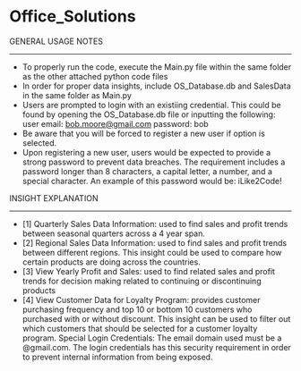 # Office_Solutions

GENERAL USAGE NOTES
- - - - - - - - - - -
- To properly run the code, execute the Main.py file within the
same folder as the other attached python code files
- In order for proper data insights, include OS_Database.db and
SalesData in the same folder as Main.py
- Users are prompted to login with an existiing credential. This 
could be found by opening the OS_Database.db file or inputting the
following:
user email: bob.moore@gmail.com 
password: bob
- Be aware that you will be forced to register a new user if
option is selected.
- Upon registering a new user, users would be expected to provide
a strong password to prevent data breaches. The requirement
includes a password longer than 8 characters, a capital letter, a
number, and a special character. An example of this password
would be: iLike2Code!

INSIGHT EXPLANATION
- - - - - - - - - - - -
- [1] Quarterly Sales Data Information: used to find sales and
profit trends between seasonal quarters across a 4 year span.
- [2] Regional Sales Data Information: used to find sales and
profit trends between different regions. This insight could be
used to compare how certain products are doing across the
countries.
- [3] View Yearly Profit and Sales: used to find related sales
and profit trends for decision making related to continuing or
discontinuing products
- [4] View Customer Data for Loyalty Program: provides customer
purchasing frequency and top 10 or bottom 10 customers who
purchased with or without discount. This insight can be used to
filter out which customers that should be selected for a customer
loyalty program.
Special Login Credentials: The email domain used must be a
@gmail.com. The login credentials has this security requirement
in order to prevent internal information from being exposed.




